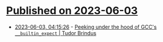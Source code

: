 # [Published on 2023-06-03](index.md)

* [2023-06-03, 04:15:26](https://lobste.rs/s/vesyzf/peeking_under_hood_gcc_s_builtin_expect) - [Peeking under the hood of GCC's `__builtin_expect` | Tudor Brindus](https://tbrindus.ca/how-builtin-expect-works/)

